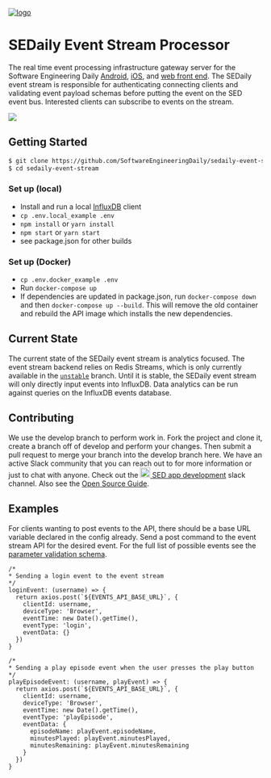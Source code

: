 [![logo](https://i.imgur.com/3OtP3p8.png)](https://softwareengineeringdaily.com/)

# SEDaily Event Stream Processor

The real time event processing infrastructure gateway server for the Software Engineering Daily [Android](https://github.com/SoftwareEngineeringDaily/SEDaily-Android), [iOS](https://github.com/SoftwareEngineeringDaily/se-daily-iOS), and [web front end](https://github.com/SoftwareEngineeringDaily/sedaily-front-end). The SEDaily event stream is responsible for authenticating connecting clients and validating event payload schemas before putting the event on the SED event bus. Interested clients can subscribe to events on the stream.

<a href="https://travis-ci.org/SoftwareEngineeringDaily/sedaily-devops"><img src="https://travis-ci.org/SoftwareEngineeringDaily/sedaily-devops.svg?branch=develop"></img></a>

## Getting Started
```sh
$ git clone https://github.com/SoftwareEngineeringDaily/sedaily-event-stream.git
$ cd sedaily-event-stream
```

### Set up (local) 
<!-- Temporarily commented out until Redis Streams is in merged into the master branch  - Install and run a local [Redis](https://github.com/antirez/redis) client -->
  - Install and run a local [InfluxDB](https://github.com/influxdata/influxdb) client
  - `cp .env.local_example .env`
  - `npm install` or `yarn install`
  - `npm start` or `yarn start`
  - see package.json for other builds

### Set up (Docker)
  - `cp .env.docker_example .env`
  - Run `docker-compose up`
  - If dependencies are updated in package.json, run `docker-compose down` and then `docker-compose up --build`. This will remove the old container and rebuild the API image which installs the new dependencies.

## Current State

The current state of the SEDaily event stream is analytics focused. The event stream backend relies on Redis Streams, which is only currently available in the [`unstable`](https://github.com/antirez/redis/tree/unstable) branch. Until it is stable, the SEDaily event stream will only directly input events into InfluxDB. Data analytics can be run against queries on the InfluxDB events database.

## Contributing
We use the develop branch to perform work in. Fork the project and clone it, create a branch off of develop and perform your changes. Then  submit a pull request to merge your branch into the develop branch here. We have an active Slack community that you can reach out to for more information or just to chat with anyone. Check out the [<img src="https://upload.wikimedia.org/wikipedia/commons/7/76/Slack_Icon.png" alt="Slack Channel" width="20px"/> SED app development](https://softwaredaily.slack.com/app_redirect?channel=sed_app_development) slack channel. Also see the [Open Source Guide](https://softwareengineeringdaily.github.io/).

## Examples
For clients wanting to post events to the API, there should be a base URL variable declared in the config already. Send a post command to the event stream API for the desired event. For the full list of possible events see the [parameter validation schema](https://github.com/SoftwareEngineeringDaily/sedaily-event-stream/blob/develop/config/param-validation.js).

```
/*
* Sending a login event to the event stream
*/
loginEvent: (username) => {
  return axios.post(`${EVENTS_API_BASE_URL}`, {
    clientId: username,
    deviceType: 'Browser',
    eventTime: new Date().getTime(),
    eventType: 'login',
    eventData: {}
  })
}
```

```
/*
* Sending a play episode event when the user presses the play button
*/
playEpisodeEvent: (username, playEvent) => {
  return axios.post(`${EVENTS_API_BASE_URL}`, {
    clientId: username,
    deviceType: 'Browser',
    eventTime: new Date().getTime(),
    eventType: 'playEpisode',
    eventData: {
      episodeName: playEvent.episodeName,
      minutesPlayed: playEvent.minutesPlayed,
      minutesRemaining: playEvent.minutesRemaining
    }
  })
}
```
